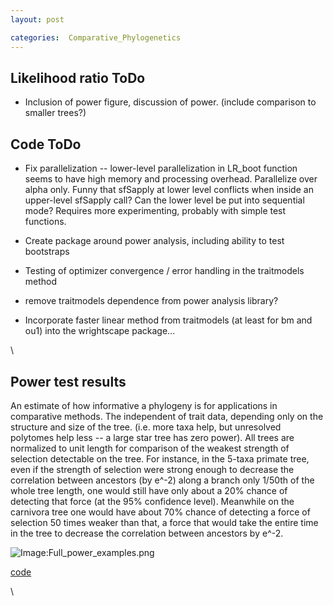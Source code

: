 ```yaml
---
layout: post

categories:  Comparative_Phylogenetics
---
```






 





Likelihood ratio ToDo
---------------------

-   Inclusion of power figure, discussion of power. (include comparison
    to smaller trees?)

Code ToDo
---------

-   Fix parallelization -- lower-level parallelization in LR\_boot
    function seems to have high memory and processing overhead.
    Parallelize over alpha only. Funny that sfSapply at lower level
    conflicts when inside an upper-level sfSapply call? Can the lower
    level be put into sequential mode? Requires more experimenting,
    probably with simple test functions.

-   Create package around power analysis, including ability to test
    bootstraps

-   Testing of optimizer convergence / error handling in the traitmodels
    method
-   remove traitmodels dependence from power analysis library?
-   Incorporate faster linear method from traitmodels (at least for bm
    and ou1) into the wrightscape package...

\

Power test results
------------------

An estimate of how informative a phylogeny is for applications in
comparative methods. The independent of trait data, depending only on
the structure and size of the tree. (i.e. more taxa help, but unresolved
polytomes help less -- a large star tree has zero power). All trees are
normalized to unit length for comparison of the weakest strength of
selection detectable on the tree. For instance, in the 5-taxa primate
tree, even if the strength of selection were strong enough to decrease
the correlation between ancestors (by e\^-2) along a branch only 1/50th
of the whole tree length, one would still have only about a 20% chance
of detecting that force (at the 95% confidence level). Meanwhile on the
carnivora tree one would have about 70% chance of detecting a force of
selection 50 times weaker than that, a force that would take the entire
time in the tree to decrease the correlation between ancestors by e\^-2.

![Image:Full\_power\_examples.png](http://openwetware.org/images/8/8c/Full_power_examples.png)

[code](http://github.com/cboettig/Comparative-Phylogenetics/blob/416b1535c4d201a6733667fb38fa744dda1eb510/demos/power_examples.R "http://github.com/cboettig/Comparative-Phylogenetics/blob/416b1535c4d201a6733667fb38fa744dda1eb510/demos/power_examples.R")

\

